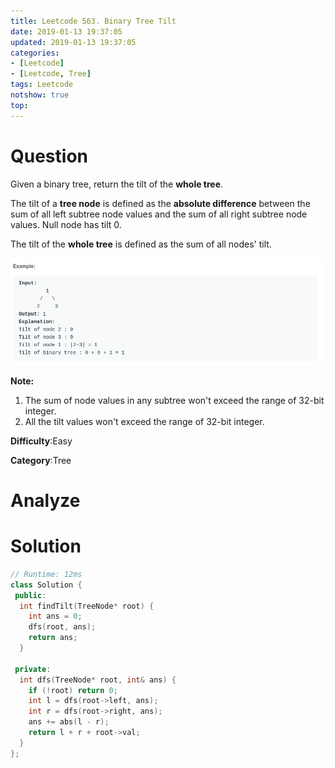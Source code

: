 ```yaml
---
title: Leetcode 563. Binary Tree Tilt
date: 2019-01-13 19:37:05
updated: 2019-01-13 19:37:05
categories: 
- [Leetcode]
- [Leetcode, Tree]
tags: Leetcode
notshow: true
top:
---
```


# Question

Given a binary tree, return the tilt of the  **whole tree**.

The tilt of a  **tree node**  is defined as the  **absolute difference**  between the sum of all left subtree node values and the sum of all right subtree node values. Null node has tilt 0.

The tilt of the  **whole tree**  is defined as the sum of all nodes' tilt.

![](/images/in-post/2019-01-13-Leetcode-563-Binary-Tree-Tilt/2019-01-13-19-38-07.png)

**Note:**

1.  The sum of node values in any subtree won't exceed the range of 32-bit integer.
2.  All the tilt values won't exceed the range of 32-bit integer.

**Difficulty**:Easy

**Category**:Tree

<!-- more -->

# Analyze

# Solution

```cpp
// Runtime: 12ms
class Solution {
 public:
  int findTilt(TreeNode* root) {
    int ans = 0;
    dfs(root, ans);
    return ans;
  }

 private:
  int dfs(TreeNode* root, int& ans) {
    if (!root) return 0;
    int l = dfs(root->left, ans);
    int r = dfs(root->right, ans);
    ans += abs(l - r);
    return l + r + root->val;
  }
};
```


